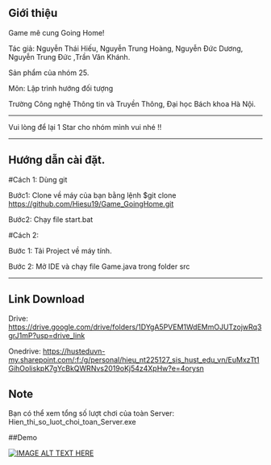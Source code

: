 ## Giới thiệu

Game mê cung Going Home!

Tác giả: Nguyễn Thái Hiếu, Nguyễn Trung Hoàng, Nguyễn Đức Dương, Nguyễn Trung Đức ,Trần Văn Khánh.

Sản phẩm của nhóm 25.

Môn: Lập trình hướng đối tượng

Trường Công nghệ Thông tin và Truyền Thông, Đại học Bách khoa Hà Nội.

---

Vui lòng để lại 1 Star cho nhóm mình vui nhé !!

---

## Hướng dẫn cài đặt.

#Cách 1: Dùng git

Bước1: Clone về máy của bạn bằng lệnh $git clone https://github.com/Hiesu19/Game_GoingHome.git

Bước2: Chạy file start.bat

#Cách 2:

Bước 1: Tải Project về máy tính.

Bước 2: Mở IDE và chạy file Game.java trong folder src

---

## Link Download

Drive: https://drive.google.com/drive/folders/1DYgA5PVEM1WdEMmOJUTzojwRq3grJ1mP?usp=drive_link

Onedrive: https://husteduvn-my.sharepoint.com/:f:/g/personal/hieu_nt225127_sis_hust_edu_vn/EuMxzTt1GihOoliskpK7gYcBkQWRNvs2019oKj54z4XpHw?e=4orysn

## Note

Bạn có thể xem tổng số lượt chơi của toàn Server: Hien_thi_so_luot_choi_toan_Server.exe

##Demo

[![IMAGE ALT TEXT HERE](https://img.youtube.com/vi/Ub9r0EWIWmk/0.jpg)](https://www.youtube.com/watch?v=Ub9r0EWIWmk)
